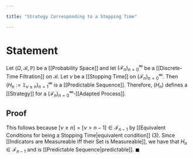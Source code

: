 ```yaml
---

title: "Strategy Corresponding to a Stopping Time"

---
```

# Statement
Let $(\Omega, \mathcal{B}, \mathbb{P})$ be a [[Probability Space]] and let $(\mathcal{F}_{n})_{n=0}^{\infty}$ be a [[Discrete-Time Filtration]] on $\mathcal{B}$. Let $\nu$ be a [[Stopping Time]] on $(\mathcal{F}_{n})_{n=0}^{\infty}$. Then $(H_{n} := \mathbb{1}_{\nu \geq n})_{n=1}^{\infty}$ is a [[Predictable Sequence]]. Therefore, $(H_{n})$ defines a [[Strategy]] for a $(\mathcal{F}_{n})_{n=0}^{\infty}$-[[Adapted Process]].

## Proof
This follows because $[\nu \geq n] = [\nu > n-1] \in \mathcal{F}_{n-1}$ by [[Equivalent Conditions for being a Stopping Time|equivalent condition]] (3). Since [[Indicators are Measureable iff their Set is Measureable]], we have that $H_{n} \in \mathcal{F}_{n-1}$ and is [[Predictable Sequence|predictable]]. $\blacksquare$